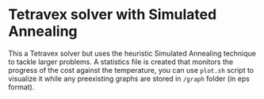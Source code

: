 # Tetravex solver with Simulated Annealing

This a Tetravex solver but uses the heuristic Simulated Annealing technique to tackle larger problems. A statistics file is created that monitors the progress of the cost against the temperature, you can use `plot.sh` script to visualize it while any preexisting graphs are stored in `/graph` folder (in eps format).
